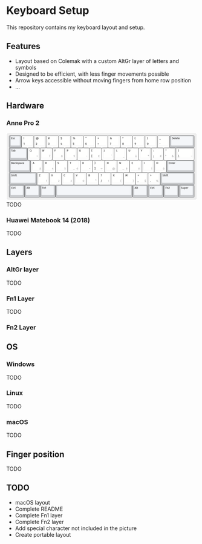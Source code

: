 # Keyboard Setup
This repository contains my keyboard layout and setup.

## Features
* Layout based on Colemak with a custom AltGr layer of letters and symbols
* Designed to be efficient, with less finger movements possible
* Arrow keys accessible without moving fingers from home row position
* ...

## Hardware

### Anne Pro 2
![alt text](keyboard_layout_editor/keyboard_layout.png "layout")
TODO

### Huawei Matebook 14 (2018)
TODO

## Layers

### AltGr layer
TODO

### Fn1 Layer
TODO

### Fn2 Layer

## OS

### Windows
TODO

### Linux
TODO

### macOS
TODO

## Finger position
TODO

## TODO
- macOS layout
- Complete README
- Complete Fn1 layer
- Complete Fn2 layer
- Add special character not included in the picture
- Create portable layout
